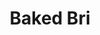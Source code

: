 ---
title: Baked Bri
id: 001
price: 100
tags:
  - Baking
  - January
  - Cooking
  - Recipe
  - Grocery
start_date: 2018-12-01 00:00:00
stop_date: 2018-12-31 00:00:00
youtube_video_id: 4fGXsh7iVkg
---